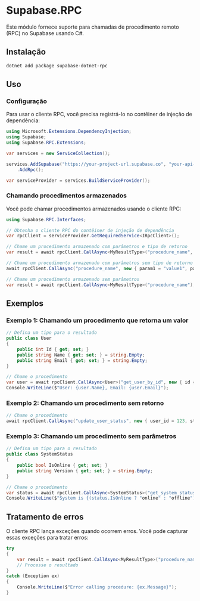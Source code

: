 # Supabase.RPC

Este módulo fornece suporte para chamadas de procedimento remoto (RPC) no Supabase usando C#.

## Instalação

```bash
dotnet add package supabase-dotnet-rpc
```

## Uso

### Configuração

Para usar o cliente RPC, você precisa registrá-lo no contêiner de injeção de dependência:

```csharp
using Microsoft.Extensions.DependencyInjection;
using Supabase;
using Supabase.RPC.Extensions;

var services = new ServiceCollection();

services.AddSupabase("https://your-project-url.supabase.co", "your-api-key")
    .AddRpc();

var serviceProvider = services.BuildServiceProvider();
```

### Chamando procedimentos armazenados

Você pode chamar procedimentos armazenados usando o cliente RPC:

```csharp
using Supabase.RPC.Interfaces;

// Obtenha o cliente RPC do contêiner de injeção de dependência
var rpcClient = serviceProvider.GetRequiredService<IRpcClient>();

// Chame um procedimento armazenado com parâmetros e tipo de retorno
var result = await rpcClient.CallAsync<MyResultType>("procedure_name", new { param1 = "value1", param2 = 123 });

// Chame um procedimento armazenado com parâmetros sem tipo de retorno
await rpcClient.CallAsync("procedure_name", new { param1 = "value1", param2 = 123 });

// Chame um procedimento armazenado sem parâmetros
var result = await rpcClient.CallAsync<MyResultType>("procedure_name");
```

## Exemplos

### Exemplo 1: Chamando um procedimento que retorna um valor

```csharp
// Defina um tipo para o resultado
public class User
{
    public int Id { get; set; }
    public string Name { get; set; } = string.Empty;
    public string Email { get; set; } = string.Empty;
}

// Chame o procedimento
var user = await rpcClient.CallAsync<User>("get_user_by_id", new { id = 123 });
Console.WriteLine($"User: {user.Name}, Email: {user.Email}");
```

### Exemplo 2: Chamando um procedimento sem retorno

```csharp
// Chame o procedimento
await rpcClient.CallAsync("update_user_status", new { user_id = 123, status = "active" });
```

### Exemplo 3: Chamando um procedimento sem parâmetros

```csharp
// Defina um tipo para o resultado
public class SystemStatus
{
    public bool IsOnline { get; set; }
    public string Version { get; set; } = string.Empty;
}

// Chame o procedimento
var status = await rpcClient.CallAsync<SystemStatus>("get_system_status");
Console.WriteLine($"System is {(status.IsOnline ? "online" : "offline")}, Version: {status.Version}");
```

## Tratamento de erros

O cliente RPC lança exceções quando ocorrem erros. Você pode capturar essas exceções para tratar erros:

```csharp
try
{
    var result = await rpcClient.CallAsync<MyResultType>("procedure_name", new { param1 = "value1" });
    // Processe o resultado
}
catch (Exception ex)
{
    Console.WriteLine($"Error calling procedure: {ex.Message}");
}
``` 